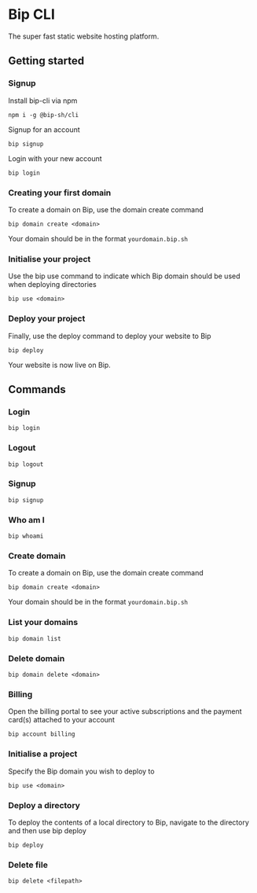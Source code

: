 # Bip CLI

The super fast static website hosting platform.

## Getting started
### Signup

Install bip-cli via npm

```shell
npm i -g @bip-sh/cli
```

Signup for an account

```shell
bip signup
```

Login with your new account

```shell
bip login
```


### Creating your first domain

To create a domain on Bip, use the domain create command

```shell
bip domain create <domain>
```

Your domain should be in the format `yourdomain.bip.sh`

### Initialise your project

Use the bip use command to indicate which Bip domain should be used when deploying directories

```shell
bip use <domain>
```

### Deploy your project

Finally, use the deploy command to deploy your website to Bip

```shell
bip deploy
```

Your website is now live on Bip.

## Commands

### Login

```shell
bip login
```

### Logout

```shell
bip logout
```

### Signup

```shell
bip signup
```

### Who am I

```shell
bip whoami
```

### Create domain

To create a domain on Bip, use the domain create command

```shell
bip domain create <domain>
```

Your domain should be in the format `yourdomain.bip.sh`

### List your domains

```shell
bip domain list
```

### Delete domain

```shell
bip domain delete <domain>
```

### Billing

Open the billing portal to see your active subscriptions and the payment card(s) attached to your account

```shell
bip account billing
```

### Initialise a project

Specify the Bip domain you wish to deploy to

```shell
bip use <domain>
```

### Deploy a directory

To deploy the contents of a local directory to Bip, navigate to the directory and then use bip deploy

```shell
bip deploy
```

### Delete file

```shell
bip delete <filepath>
```
